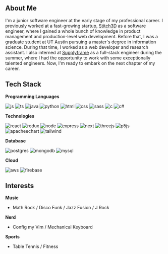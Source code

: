 ## About Me

I'm a junior software engineer at the early stage of my professional career. I previously worked at a fast-growing startup, [Stitch3D](https://www.stitch3d.io) as a software engineer, where I gained a whole bunch of knowledge in product management and production-level web development. Before that, I was a graduate student at UT Austin pursuing a master's degree in information science. During that time, I worked as a web developer and research assistant. I also interned at [Supplyframe](https://www.supplyframe.com) as a full-stack engineer during the summer, where I had the opportunity to work with some exceptionally talented engineers. Now, I'm ready to embark on the next chapter of my career.


## Tech Stack

**Programming Languages**


![js](https://img.shields.io/badge/-Javascript-black?logo=javascript&style=for-the-badge&&color=grey)
![ts](https://img.shields.io/badge/-Typescript-black?logo=typescript&style=for-the-badge&&color=grey)
![java](https://img.shields.io/badge/-java-black?logo=java&style=for-the-badge&color=red)
![python](https://img.shields.io/badge/-python-black?logo=python&style=for-the-badge&logoColor=white&color=blue)
![html](https://img.shields.io/badge/-html-black?logo=html5&style=for-the-badge&color=darkred)
![css](https://img.shields.io/badge/-css3-black?logo=css3&style=for-the-badge&color=blue)
![sass](https://img.shields.io/badge/-sass-black?logo=sass&style=for-the-badge&color=white)
![c](https://img.shields.io/badge/-c-black?logo=c&style=for-the-badge&logoColor=darkblue&color=darkgrey)
![c#](https://img.shields.io/badge/-csharp-black?logo=csharp&style=for-the-badge&logoColor=white&color=blue)

**Technologies**

![react](https://img.shields.io/badge/-ReactJS-black?logo=react&style=for-the-badge&color=darkblue)
![redux](https://img.shields.io/badge/-Redux-black?logo=redux&style=for-the-badge&color=purple)
![node](https://img.shields.io/badge/-NodeJS-black?logo=Node.js&style=for-the-badge&color=darkgreen)
![express](https://img.shields.io/badge/-ExpressJS-black?logo=express&style=for-the-badge&color=blue)
![next](https://img.shields.io/badge/-NextJS-black?logo=Next.js&style=for-the-badge&color=lightgray)
![threejs](https://img.shields.io/badge/-threejs-black?logo=three.js&style=for-the-badge&color=gray)
![p5js](https://img.shields.io/badge/-p5js-black?logo=p5.js&style=for-the-badge&color=red)
![apacheechart](https://img.shields.io/badge/-apache_echarts-black?logo=apacheecharts&style=for-the-badge&logoColor=blue&color=white)
![tailwind](https://img.shields.io/badge/-tailwind_CSS-black?logo=tailwindcss&style=for-the-badge&logoColor=darkblue&color=skyblue)


**Database**

![postgres](https://img.shields.io/badge/-postgresql-black?logo=postgresql&style=for-the-badge&logoColor=white&color=blue)
![mongodb](https://img.shields.io/badge/-mongodb-black?logo=mongodb&style=for-the-badge&logoColor=white&color=darkgreen)
![mysql](https://img.shields.io/badge/-mysql-black?logo=mysql&style=for-the-badge&logoColor=white&color=gray)

**Cloud**

![aws](https://img.shields.io/badge/-aws-black?logo=amazonaws&style=for-the-badge&color=darkgreen)
![firebase](https://img.shields.io/badge/-firebase-black?logo=firebase&style=for-the-badge&logoColor=white&color=yellow)

## Interests

**Music**
- Math Rock / Disco Funk / Jazz Fusion / J Rock

**Nerd**
- Config my Vim / Mechanical Keyboard

**Sports**
- Table Tennis / Fitness
